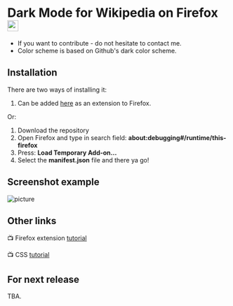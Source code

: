 # Dark Mode for Wikipedia on Firefox <img src="https://github.com/alfredhirschfeld/Dark-Mode-Wikipedia/blob/master/dark_wiki_icon.png" width="25" height="25">

* If you want to contribute - do not hesitate to contact me.
* Color scheme is based on Github's dark color scheme.

## Installation
There are two ways of installing it:
1. Can be added [here](https://addons.mozilla.org/sv-SE/firefox/addon/dark-mode-for-wikipedia/?utm_source=addons.mozilla.org&utm_medium=referral&utm_content=search) as an extension to Firefox.

Or:
1. Download the repository
2. Open Firefox and type in search field: **about:debugging#/runtime/this-firefox**
3. Press: **Load Temporary Add-on...**
4. Select the **manifest.json** file and there ya go!

## Screenshot example
![picture](https://github.com/alfredhirschfeld/Dark-Mode-Wikipedia/blob/master/screenshot.png)

## Other links

📺 Firefox extension [tutorial](https://www.youtube.com/watch?v=9NY3wx9iEzY&t=388s)

📺 CSS [tutorial](https://www.youtube.com/watch?v=1PnVor36_40&t=251s)

## For next release ##
TBA.
